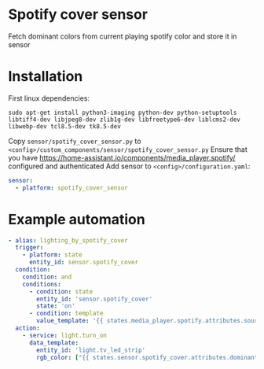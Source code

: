 # Spotify cover sensor
Fetch dominant colors from current playing spotify color and store it in sensor

# Installation

First linux dependencies:

```
sudo apt-get install python3-imaging python-dev python-setuptools libtiff4-dev libjpeg8-dev zlib1g-dev libfreetype6-dev liblcms2-dev libwebp-dev tcl8.5-dev tk8.5-dev
```

Copy `sensor/spotify_cover_sensor.py` to `<config>/custom_components/sensor/spotify_cover_sensor.py`
Ensure that you have https://home-assistant.io/components/media_player.spotify/ configured and authenticated
Add sensor to `<config>/configuration.yaml`:

```yaml
sensor:
  - platform: spotify_cover_sensor
```

# Example automation

```yaml
- alias: lighting_by_spotify_cover
  trigger:
    - platform: state
      entity_id: sensor.spotify_cover
  condition:
    condition: and
    conditions:
      - condition: state
        entity_id: 'sensor.spotify_cover'
        state: 'on'
      - condition: template
        value_template: '{{ states.media_player.spotify.attributes.source == "[AV] Samsung Soundbar K650" }}'
  action:
    - service: light.turn_on
      data_template:
        entity_id: 'light.tv_led_strip'
        rgb_color: ["{{ states.sensor.spotify_cover.attributes.dominant_rgb[0]|int }}", "{{ states.sensor.spotify_cover.attributes.dominant_rgb[1]|int }}", "{{ states.sensor.spotify_cover.attributes.dominant_rgb[2]|int }}"]

```